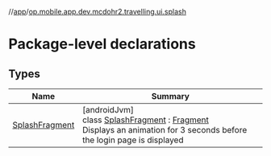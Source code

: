 //[app](../../index.md)/[op.mobile.app.dev.mcdohr2.travelling.ui.splash](index.md)

# Package-level declarations

## Types

| Name | Summary |
|---|---|
| [SplashFragment](-splash-fragment/index.md) | [androidJvm]<br>class [SplashFragment](-splash-fragment/index.md) : [Fragment](https://developer.android.com/reference/kotlin/androidx/fragment/app/Fragment.html)<br>Displays an animation for 3 seconds before the login page is displayed |
